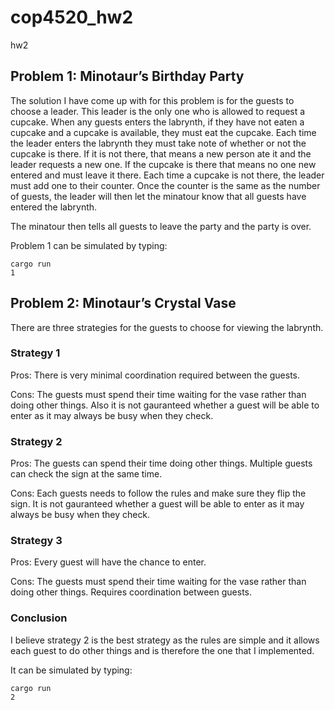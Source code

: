 # cop4520_hw2
hw2


## Problem 1: Minotaur’s Birthday Party
The solution I have come up with for this problem is for the guests to choose a leader. This leader is the only one who is allowed to request a cupcake. When any guests enters the labrynth, if they have not eaten a cupcake and a cupcake is available, they must eat the cupcake. Each time the leader enters the labrynth they must take note of whether or not the cupcake is there. If it is not there, that means a new person ate it and the leader requests a new one. If the cupcake is there that means no one new entered and must leave it there. Each time a cupcake is not there, the leader must add one to their counter. Once the counter is the same as the number of guests, the leader will then let the minatour know that all guests have entered the labrynth.  

The minatour then tells all guests to leave the party and the party is over.

Problem 1 can be simulated by typing:
```
cargo run
1
```

## Problem 2: Minotaur’s Crystal Vase
There are three strategies for the guests to choose for viewing the labrynth.

### Strategy 1
Pros: There is very minimal coordination required between the guests.

Cons: The guests must spend their time waiting for the vase rather than doing other things. Also it is not gauranteed whether a guest will be able to enter as it may always be busy when they check.

### Strategy 2
Pros: The guests can spend their time doing other things. Multiple guests can check the sign at the same time.

Cons: Each guests needs to follow the rules and make sure they flip the sign. It is not gauranteed whether a guest will be able to enter as it may always be busy when they check.

### Strategy 3
Pros: Every guest will have the chance to enter.

Cons: The guests must spend their time waiting for the vase rather than doing other things. Requires coordination between guests.

### Conclusion
I believe strategy 2 is the best strategy as the rules are simple and it allows each guest to do other things and is therefore the one that I implemented.

It can be simulated by typing:
```
cargo run
2
```
